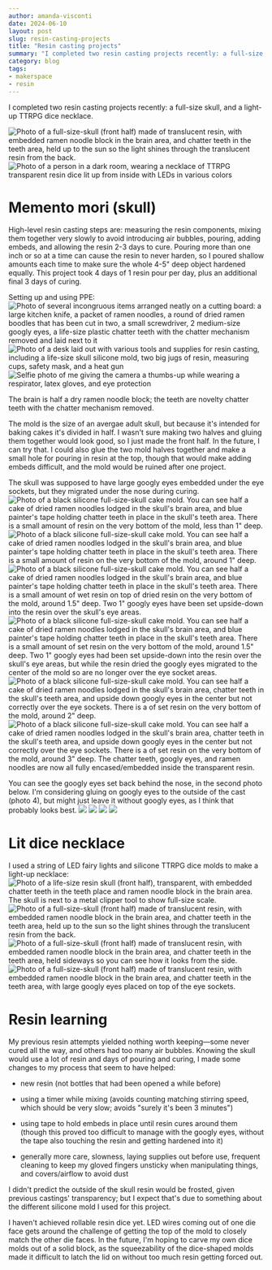 ```yaml
---
author: amanda-visconti
date: 2024-06-10
layout: post
slug: resin-casting-projects
title: "Resin casting projects"
summary: "I completed two resin casting projects recently: a full-size skull, and a light-up TTRPG dice necklace."
category: blog
tags:
- makerspace
- resin
---
```


I completed two resin casting projects recently: a full-size skull, and a light-up TTRPG dice necklace.

![Photo of a full-size-skull (front half) made of translucent resin, with embedded ramen noodle block in the brain area, and chatter teeth in the teeth area, held up to the sun so the light shines through the translucent resin from the back.](https://www.amandavisconti.com/wp-content/uploads/2024/05/IMG_7885-768x1024.png)
![Photo of a person in a dark room, wearing a necklace of TTRPG transparent resin dice lit up from inside with LEDs in various colors](https://www.amandavisconti.com/wp-content/uploads/2024/05/IMG_7870-769x1024.png)

# Memento mori (skull)

High-level resin casting steps are: measuring the resin components, mixing them together very slowly to avoid introducing air bubbles, pouring, adding embeds, and allowing the resin 2-3 days to cure. Pouring more than one inch or so at a time can cause the resin to never harden, so I poured shallow amounts each time to make sure the whole 4-5" deep object hardened equally. This project took 4 days of 1 resin pour per day, plus an additional final 3 days of curing.

Setting up and using PPE:
![Photo of several incongruous items arranged neatly on a cutting board: a large kitchen knife, a packet of ramen noodles, a round of dried ramen boodles that has been cut in two, a small screwdriver, 2 medium-size googly eyes, a life-size plastic chatter teeth with the chatter mechanism removed and laid next to it](https://www.amandavisconti.com/wp-content/uploads/2024/05/IMG_7822-1024x768.png)
![Photo of a desk laid out with various tools and supplies for resin casting, including a life-size skull silicone mold, two big jugs of resin, measuring cups, safety mask, and a heat gun](https://www.amandavisconti.com/wp-content/uploads/2024/05/IMG_7825-1024x768.png)
![Selfie photo of me giving the camera a thumbs-up while wearing a respirator, latex gloves, and eye protection](https://www.amandavisconti.com/wp-content/uploads/2024/05/IMG_7835-769x1024.png)

The brain is half a dry ramen noodle block; the teeth are novelty chatter teeth with the chatter mechanism removed. 

The mold is the size of an avergae adult skull, but because it's intended for baking cakes it's divided in half. I wasn't sure making two halves and gluing them together would look good, so I just made the front half. In the future, I can try that. I could also glue the two mold halves together and make a small hole for pouring in resin at the top, though that would make adding embeds difficult, and the mold would be ruined after one project.

The skull was supposed to have large googly eyes embedded under the eye sockets, but they migrated under the nose during curing.
![Photo of a black silicone full-size-skull cake mold. You can see half a cake of dried ramen noodles lodged in the skull's brain area, and blue painter's tape holding chatter teeth in place in the skull's teeth area. There is a small amount of resin on the very bottom of the mold, less than 1" deep.](https://www.amandavisconti.com/wp-content/uploads/2024/05/IMG_7833-768x1024.png)
![Photo of a black silicone full-size-skull cake mold. You can see half a cake of dried ramen noodles lodged in the skull's brain area, and blue painter's tape holding chatter teeth in place in the skull's teeth area. There is a small amount of resin on the very bottom of the mold, around 1" deep.](https://www.amandavisconti.com/wp-content/uploads/2024/05/IMG_7834-1024x768.png)
![Photo of a black silicone full-size-skull cake mold. You can see half a cake of dried ramen noodles lodged in the skull's brain area, and blue painter's tape holding chatter teeth in place in the skull's teeth area. There is a small amount of wet resin on top of dried resin on the very bottom of the mold, around 1.5" deep. Two 1" googly eyes have been set upside-down into the resin over the skull's eye areas.](https://www.amandavisconti.com/wp-content/uploads/2024/05/IMG_7836-1024x768.png)
![Photo of a black silicone full-size-skull cake mold. You can see half a cake of dried ramen noodles lodged in the skull's brain area, and blue painter's tape holding chatter teeth in place in the skull's teeth area. There is a small amount of set resin on the very bottom of the mold, around 1.5" deep. Two 1" googly eyes had been set upside-down into the resin over the skull's eye areas, but while the resin dried the googly eyes migrated to the center of the mold so are no longer over the eye socket areas.](https://www.amandavisconti.com/wp-content/uploads/2024/05/IMG_7838-1024x768.png)
![Photo of a black silicone full-size-skull cake mold. You can see half a cake of dried ramen noodles lodged in the skull's brain area, chatter teeth in the skull's teeth area, and upside down googly eyes in the center but not correctly over the eye sockets. There is a of set resin on the very bottom of the mold, around 2" deep.](https://www.amandavisconti.com/wp-content/uploads/2024/05/IMG_7846-1024x768.png)
![Photo of a black silicone full-size-skull cake mold. You can see half a cake of dried ramen noodles lodged in the skull's brain area, chatter teeth in the skull's teeth area, and upside down googly eyes in the center but not correctly over the eye sockets. There is a of set resin on the very bottom of the mold, around 3" deep. The chatter teeth, googly eyes, and ramen noodles are now all fully encased/embedded inside the transparent resin.](https://www.amandavisconti.com/wp-content/uploads/2024/05/IMG_7877-1024x768.png)

You can see the googly eyes set back behind the nose, in the second photo below. I'm considering gluing on googly eyes to the outside of the cast (photo 4), but might just leave it without googly eyes, as I think that probably looks best.
![](https://www.amandavisconti.com/wp-content/uploads/2024/05/IMG_7882-1024x768.png)
![](https://www.amandavisconti.com/wp-content/uploads/2024/05/IMG_7885-768x1024.png)
![](https://www.amandavisconti.com/wp-content/uploads/2024/05/IMG_7886-1024x768.png)
![](https://www.amandavisconti.com/wp-content/uploads/2024/05/IMG_7894-1024x768.png)

# Lit dice necklace

I used a string of LED fairy lights and silicone TTRPG dice molds to make a light-up necklace:
![Photo of a life-size resin skull (front half), transparent, with embedded chatter teeth in the teeth place and ramen noodle block in the brain area. The skull is next to a metal clipper tool to show full-size scale.](https://www.amandavisconti.com/wp-content/uploads/2024/05/4.jpg)
![Photo of a full-size-skull (front half) made of translucent resin, with embedded ramen noodle block in the brain area, and chatter teeth in the teeth area, held up to the sun so the light shines through the translucent resin from the back.](https://www.amandavisconti.com/wp-content/uploads/2024/05/IMG_7860-1024x768.png)
![Photo of a full-size-skull (front half) made of translucent resin, with embedded ramen noodle block in the brain area, and chatter teeth in the teeth area, held sideways so you can see how it looks from the side.](https://www.amandavisconti.com/wp-content/uploads/2024/05/IMG_7862-1024x768.png)
![Photo of a full-size-skull (front half) made of translucent resin, with embedded ramen noodle block in the brain area, and chatter teeth in the teeth area, with large googly eyes placed on top of the eye sockets.](https://www.amandavisconti.com/wp-content/uploads/2024/05/IMG_7870-769x1024.png)

# Resin learning

My previous resin attempts yielded nothing worth keeping—some never cured all the way, and others had too many air bubbles. Knowing the skull would use a lot of resin and days of pouring and curing, I made some changes to my process that seem to have helped:

* new resin (not bottles that had been opened a while before)

* using a timer while mixing (avoids counting matching stirring speed, which should be very slow; avoids "surely it's been 3 minutes")

* using tape to hold embeds in place until resin cures around them (though this proved too difficult to manage with the googly eyes, without the tape also touching the resin and getting hardened into it)

* generally more care, slowness, laying supplies out before use, frequent cleaning to keep my gloved fingers unsticky when manipulating things, and covers/airflow to avoid dust

I didn't predict the outside of the skull resin would be frosted, given previous castings' transparency; but I expect that's due to something about the different silicone mold I used for this project.

I haven't achieved rollable resin dice yet. LED wires coming out of one die face gets around the challenge of getting the top of the mold to closely match the other die faces. In the future, I'm hoping to carve my own dice molds out of a solid block, as the squeezability of the dice-shaped molds made it difficult to latch the lid on without too much resin getting forced out.
